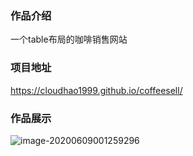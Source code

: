 ### 作品介绍

一个table布局的咖啡销售网站

### 项目地址

https://cloudhao1999.github.io/coffeesell/

### 作品展示

![image-20200609001259296](https://gitee.com/cyh199910/personal_picture_bed/raw/master/img/image-20200609001259296.png)